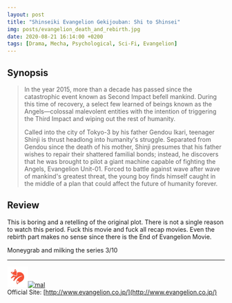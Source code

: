 ```yaml
---
layout: post
title: "Shinseiki Evangelion Gekijouban: Shi to Shinsei"
img: posts/evangelion_death_and_rebirth.jpg 
date: 2020-08-21 16:14:00 +0200
tags: [Drama, Mecha, Psychological, Sci-Fi, Evangelion]
---
```


## Synopsis
>In the year 2015, more than a decade has passed since the catastrophic event known as Second Impact befell mankind. During this time of recovery, a select few learned of beings known as the Angels—colossal malevolent entities with the intention of triggering the Third Impact and wiping out the rest of humanity.
>
>Called into the city of Tokyo-3 by his father Gendou Ikari, teenager Shinji is thrust headlong into humanity's struggle. Separated from Gendou since the death of his mother, Shinji presumes that his father wishes to repair their shattered familial bonds; instead, he discovers that he was brought to pilot a giant machine capable of fighting the Angels, Evangelion Unit-01. Forced to battle against wave after wave of mankind's greatest threat, the young boy finds himself caught in the middle of a plan that could affect the future of humanity forever.

## Review
This is boring and a retelling of the original plot. There is not a single reason to watch this period. Fuck this movie and fuck all recap movies. Even the rebirth part makes no sense since there is the End of Evangelion Movie.
  
Moneygrab and milking the series 3/10

---

[![kitsu](..\assets\img\kitsu.png)](https://kitsu.io/anime/neon-genesis-evangelion-death-rebirth)[![mal](..\assets\img\mal.ico)](https://myanimelist.net/anime/31/Neon_Genesis_Evangelion__Death___Rebirth)  
Official Site: [http://www.evangelion.co.jp/](http://www.evangelion.co.jp/)
